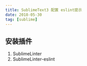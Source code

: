 ```yaml
---
title: SublimeText3 配置 eslint提示
date: 2018-05-30
tag: [sublime]
---
```


## 安装插件

1. SublimeLinter
2. SublimeLinter-eslint

